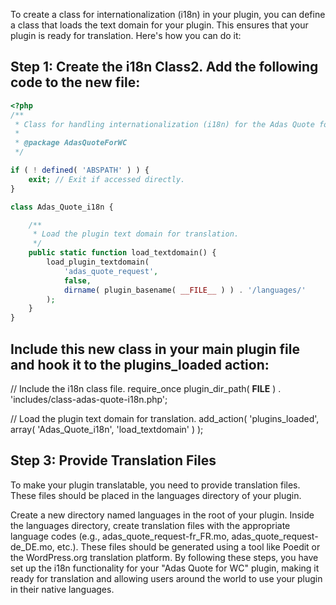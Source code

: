 To create a class for internationalization (i18n) in your plugin, you can define a class that loads the text domain for your plugin. This ensures that your plugin is ready for translation. Here's how you can do it:

## Step 1: Create the i18n Class2. Add the following code to the new file:

   ```php
   <?php
   /**
    * Class for handling internationalization (i18n) for the Adas Quote for WC plugin.
    *
    * @package AdasQuoteForWC
    */

   if ( ! defined( 'ABSPATH' ) ) {
       exit; // Exit if accessed directly.
   }

   class Adas_Quote_i18n {

       /**
        * Load the plugin text domain for translation.
        */
       public static function load_textdomain() {
           load_plugin_textdomain(
               'adas_quote_request',
               false,
               dirname( plugin_basename( __FILE__ ) ) . '/languages/'
           );
       }
   }

   ```
## Include this new class in your main plugin file and hook it to the plugins_loaded action:
   // Include the i18n class file.
require_once plugin_dir_path( __FILE__ ) . 'includes/class-adas-quote-i18n.php';

// Load the plugin text domain for translation.
add_action( 'plugins_loaded', array( 'Adas_Quote_i18n', 'load_textdomain' ) );

## Step 3: Provide Translation Files
To make your plugin translatable, you need to provide translation files. These files should be placed in the languages directory of your plugin.

Create a new directory named languages in the root of your plugin.
Inside the languages directory, create translation files with the appropriate language codes (e.g., adas_quote_request-fr_FR.mo, adas_quote_request-de_DE.mo, etc.). These files should be generated using a tool like Poedit or the WordPress.org translation platform.
By following these steps, you have set up the i18n functionality for your "Adas Quote for WC" plugin, making it ready for translation and allowing users around the world to use your plugin in their native languages.
